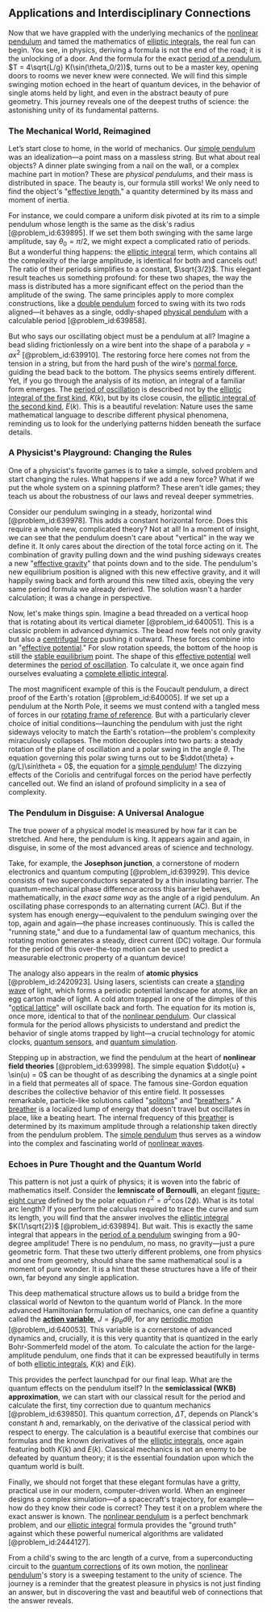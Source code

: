 ## Applications and Interdisciplinary Connections

Now that we have grappled with the underlying mechanics of the [nonlinear pendulum](@article_id:137248) and tamed the mathematics of [elliptic integrals](@article_id:173940), the real fun can begin. You see, in physics, deriving a formula is not the end of the road; it is the unlocking of a door. And the formula for the exact [period of a pendulum](@article_id:261378), $T = 4\sqrt{L/g} K(\sin(\theta_0/2))$, turns out to be a master key, opening doors to rooms we never knew were connected. We will find this simple swinging motion echoed in the heart of quantum devices, in the behavior of single atoms held by light, and even in the abstract beauty of pure geometry. This journey reveals one of the deepest truths of science: the astonishing unity of its fundamental patterns.

### The Mechanical World, Reimagined

Let’s start close to home, in the world of mechanics. Our [simple pendulum](@article_id:276177) was an idealization—a point mass on a massless string. But what about real objects? A dinner plate swinging from a nail on the wall, or a complex machine part in motion? These are *physical pendulums*, and their mass is distributed in space. The beauty is, our formula still works! We only need to find the object's "[effective length](@article_id:183867)," a quantity determined by its mass and moment of inertia.

For instance, we could compare a uniform disk pivoted at its rim to a simple pendulum whose length is the same as the disk's radius [@problem_id:639895]. If we set them both swinging with the same large amplitude, say $\theta_0 = \pi/2$, we might expect a complicated ratio of periods. But a wonderful thing happens: the [elliptic integral](@article_id:169123) term, which contains all the complexity of the large amplitude, is identical for both and cancels out! The ratio of their periods simplifies to a constant, $\sqrt{3/2}$. This elegant result teaches us something profound: for these two shapes, the way the mass is distributed has a more significant effect on the period than the amplitude of the swing. The same principles apply to more complex constructions, like a [double pendulum](@article_id:167410) forced to swing with its two rods aligned—it behaves as a single, oddly-shaped [physical pendulum](@article_id:270026) with a calculable period [@problem_id:639858].

But who says our oscillating object must be a pendulum at all? Imagine a bead sliding frictionlessly on a wire bent into the shape of a parabola $y = ax^2$ [@problem_id:639910]. The restoring force here comes not from the tension in a string, but from the hard push of the wire's [normal force](@article_id:173739), guiding the bead back to the bottom. The physics seems entirely different. Yet, if you go through the analysis of its motion, an integral of a familiar form emerges. The [period of oscillation](@article_id:270893) is described not by the [elliptic integral of the first kind](@article_id:173192), $K(k)$, but by its close cousin, the [elliptic integral of the second kind](@article_id:172594), $E(k)$. This is a beautiful revelation: Nature uses the same mathematical language to describe different physical phenomena, reminding us to look for the underlying patterns hidden beneath the surface details.

### A Physicist's Playground: Changing the Rules

One of a physicist's favorite games is to take a simple, solved problem and start changing the rules. What happens if we add a new force? What if we put the whole system on a spinning platform? These aren't idle games; they teach us about the robustness of our laws and reveal deeper symmetries.

Consider our pendulum swinging in a steady, horizontal wind [@problem_id:639978]. This adds a constant horizontal force. Does this require a whole new, complicated theory? Not at all! In a moment of insight, we can see that the pendulum doesn't care about "vertical" in the way we define it. It only cares about the direction of the total force acting on it. The combination of gravity pulling down and the wind pushing sideways creates a new "[effective gravity](@article_id:188298)" that points down and to the side. The pendulum's new equilibrium position is aligned with this new effective gravity, and it will happily swing back and forth around this new tilted axis, obeying the very same period formula we already derived. The solution wasn't a harder calculation; it was a change in perspective.

Now, let's make things spin. Imagine a bead threaded on a vertical hoop that is rotating about its vertical diameter [@problem_id:640051]. This is a classic problem in advanced dynamics. The bead now feels not only gravity but also a [centrifugal force](@article_id:173232) pushing it outward. These forces combine into an "[effective potential](@article_id:142087)." For slow rotation speeds, the bottom of the hoop is still the [stable equilibrium](@article_id:268985) point. The shape of this [effective potential](@article_id:142087) well determines the [period of oscillation](@article_id:270893). To calculate it, we once again find ourselves evaluating a [complete elliptic integral](@article_id:174387).

The most magnificent example of this is the Foucault pendulum, a direct proof of the Earth's rotation [@problem_id:640005]. If we set up a pendulum at the North Pole, it seems we must contend with a tangled mess of forces in our [rotating frame of reference](@article_id:171020). But with a particularly clever choice of initial conditions—launching the pendulum with just the right sideways velocity to match the Earth's rotation—the problem's complexity miraculously collapses. The motion decouples into two parts: a steady rotation of the plane of oscillation and a polar swing in the angle $\theta$. The equation governing this polar swing turns out to be $\ddot{\theta} + (g/L)\sin\theta = 0$, the equation for a [simple pendulum](@article_id:276177)! The dizzying effects of the Coriolis and centrifugal forces on the period have perfectly cancelled out. We find an island of profound simplicity in a sea of complexity.

### The Pendulum in Disguise: A Universal Analogue

The true power of a physical model is measured by how far it can be stretched. And here, the pendulum is king. It appears again and again, in disguise, in some of the most advanced areas of science and technology.

Take, for example, the **Josephson junction**, a cornerstone of modern electronics and quantum computing [@problem_id:639929]. This device consists of two superconductors separated by a thin insulating barrier. The quantum-mechanical phase difference across this barrier behaves, mathematically, in the *exact same way* as the angle of a rigid pendulum. An oscillating phase corresponds to an alternating current (AC). But if the system has enough energy—equivalent to the pendulum swinging over the top, again and again—the phase increases continuously. This is called the "running state," and due to a fundamental law of quantum mechanics, this rotating motion generates a steady, direct current (DC) voltage. Our formula for the period of this over-the-top motion can be used to predict a measurable electronic property of a quantum device!

The analogy also appears in the realm of **atomic physics** [@problem_id:2420923]. Using lasers, scientists can create a [standing wave](@article_id:260715) of light, which forms a periodic potential landscape for atoms, like an egg carton made of light. A cold atom trapped in one of the dimples of this "[optical lattice](@article_id:141517)" will oscillate back and forth. The equation for its motion is, once more, identical to that of the [nonlinear pendulum](@article_id:137248). Our classical formula for the period allows physicists to understand and predict the behavior of single atoms trapped by light—a crucial technology for atomic clocks, [quantum sensors](@article_id:203905), and [quantum simulation](@article_id:144975).

Stepping up in abstraction, we find the pendulum at the heart of **nonlinear field theories** [@problem_id:639998]. The simple equation $\ddot{u} + \sin(u) = 0$ can be thought of as describing the dynamics at a single point in a field that permeates all of space. The famous sine-Gordon equation describes the collective behavior of this entire field. It possesses remarkable, particle-like solutions called "[solitons](@article_id:145162)" and "[breathers](@article_id:152036)." A [breather](@article_id:199072) is a localized lump of energy that doesn't travel but oscillates in place, like a beating heart. The internal frequency of this [breather](@article_id:199072) is determined by its maximum amplitude through a relationship taken directly from the pendulum problem. The [simple pendulum](@article_id:276177) thus serves as a window into the complex and fascinating world of [nonlinear waves](@article_id:272597).

### Echoes in Pure Thought and the Quantum World

This pattern is not just a quirk of physics; it is woven into the fabric of mathematics itself. Consider the **lemniscate of Bernoulli**, an elegant [figure-eight curve](@article_id:167296) defined by the polar equation $r^2 = a^2 \cos(2\phi)$. What is its total arc length? If you perform the calculus required to trace the curve and sum its length, you will find that the answer involves the [elliptic integral](@article_id:169123) $K(1/\sqrt{2})$ [@problem_id:639894]. But wait. This is exactly the same integral that appears in the [period of a pendulum](@article_id:261378) swinging from a 90-degree amplitude! There is no pendulum, no mass, no gravity—just a pure geometric form. That these two utterly different problems, one from physics and one from geometry, should share the same mathematical soul is a moment of pure wonder. It is a hint that these structures have a life of their own, far beyond any single application.

This deep mathematical structure allows us to build a bridge from the classical world of Newton to the quantum world of Planck. In the more advanced Hamiltonian formulation of mechanics, one can define a quantity called the **[action variable](@article_id:184031)**, $J = \oint p_\theta d\theta$, for any [periodic motion](@article_id:172194) [@problem_id:640053]. This variable is a cornerstone of advanced dynamics and, crucially, it is this very quantity that is quantized in the early Bohr-Sommerfeld model of the atom. To calculate the action for the large-amplitude pendulum, one finds that it can be expressed beautifully in terms of both [elliptic integrals](@article_id:173940), $K(k)$ and $E(k)$.

This provides the perfect launchpad for our final leap. What are the quantum effects on the pendulum itself? In the **semiclassical (WKB) approximation**, we can start with our classical result for the period and calculate the first, tiny correction due to quantum mechanics [@problem_id:639850]. This quantum correction, $\Delta T$, depends on Planck's constant $\hbar$ and, remarkably, on the derivative of the classical period with respect to energy. The calculation is a beautiful exercise that combines our formulas and the known derivatives of the [elliptic integrals](@article_id:173940), once again featuring both $K(k)$ and $E(k)$. Classical mechanics is not an enemy to be defeated by quantum theory; it is the essential foundation upon which the quantum world is built.

Finally, we should not forget that these elegant formulas have a gritty, practical use in our modern, computer-driven world. When an engineer designs a complex simulation—of a spacecraft's trajectory, for example—how do they know their code is correct? They test it on a problem where the exact answer is known. The [nonlinear pendulum](@article_id:137248) is a perfect benchmark problem, and our [elliptic integral](@article_id:169123) formula provides the "ground truth" against which these powerful numerical algorithms are validated [@problem_id:2444127].

From a child's swing to the arc length of a curve, from a superconducting circuit to the [quantum corrections](@article_id:161639) of its own motion, the [nonlinear pendulum](@article_id:137248)'s story is a sweeping testament to the unity of science. The journey is a reminder that the greatest pleasure in physics is not just finding an answer, but in discovering the vast and beautiful web of connections that the answer reveals.